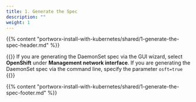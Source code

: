 ```yaml
---
title: 1. Generate the Spec
description: ""
weight: 1
---
```


{{% content "portworx-install-with-kubernetes/shared/1-generate-the-spec-header.md" %}}

{{<info>}}
If you are generating the DaemonSet spec via the GUI wizard, select **OpenShift** under **Management network interface**. If you are generating the DaemonSet spec via the command line, specify the parameter `osft=true`
{{</info>}}

{{% content "portworx-install-with-kubernetes/shared/1-generate-the-spec-footer.md" %}}
